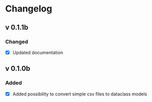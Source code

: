 # Changelog

## v 0.1.1b
### Changed
- [x] Updated documentation
 
## v 0.1.0b
### Added
- [x] Added possibility to convert simple csv files to dataclass models
